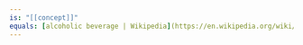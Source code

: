 ```yaml
---
is: "[[concept]]"
equals: [alcoholic beverage | Wikipedia](https://en.wikipedia.org/wiki/Alcoholic_beverage)
---
```


